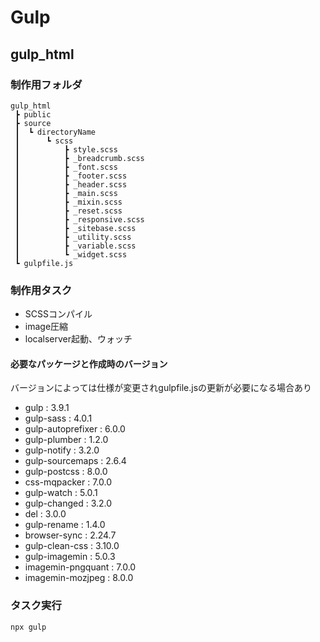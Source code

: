 # Gulp


## gulp_html

### 制作用フォルダ
```
gulp_html
 ┣ public
 ┣ source
 ┃  ┗ directoryName
 ┃      ┗ scss
 ┃          ┣ style.scss
 ┃          ┣ _breadcrumb.scss
 ┃          ┣ _font.scss
 ┃          ┣ _footer.scss
 ┃          ┣ _header.scss
 ┃          ┣ _main.scss
 ┃          ┣ _mixin.scss
 ┃          ┣ _reset.scss
 ┃          ┣ _responsive.scss
 ┃          ┣ _sitebase.scss
 ┃          ┣ _utility.scss
 ┃          ┣ _variable.scss
 ┃          ┗ _widget.scss
 ┗ gulpfile.js
```


### 制作用タスク

- SCSSコンパイル
- image圧縮
- localserver起動、ウォッチ


#### 必要なパッケージと作成時のバージョン
バージョンによっては仕様が変更されgulpfile.jsの更新が必要になる場合あり  

- gulp : 3.9.1
- gulp-sass : 4.0.1
- gulp-autoprefixer : 6.0.0
- gulp-plumber : 1.2.0
- gulp-notify : 3.2.0
- gulp-sourcemaps : 2.6.4
- gulp-postcss : 8.0.0
- css-mqpacker : 7.0.0
- gulp-watch : 5.0.1
- gulp-changed : 3.2.0
- del : 3.0.0
- gulp-rename : 1.4.0
- browser-sync : 2.24.7
- gulp-clean-css : 3.10.0
- gulp-imagemin : 5.0.3
- imagemin-pngquant : 7.0.0
- imagemin-mozjpeg : 8.0.0


### タスク実行

```
npx gulp
```
